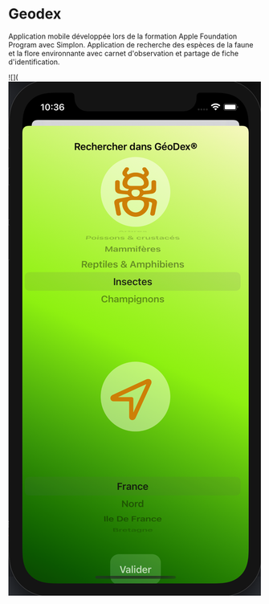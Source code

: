 # Geodex
Application mobile développée lors de la formation Apple Foundation Program avec Simplon. Application de recherche des espèces de la faune et la flore environnante avec carnet d'observation et partage de fiche d'identification.


![](
![ScreenShot](https://github.com/amandine-dev/Geodex/blob/master/Screenshot/Capture%20d%E2%80%99e%CC%81cran%202021-06-30%20a%CC%80%2010.36.46.png)
